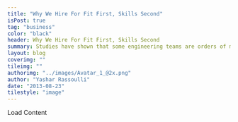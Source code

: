 ```yaml
---
title: "Why We Hire For Fit First, Skills Second"
isPost: true
tag: "business"
color: "black"
header: Why We Hire For Fit First, Skills Second
summary: Studies have shown that some engineering teams are orders of magnitude more effective than others. Where does this magic come from? At Myplanet, we call this phenomenon the multiplier effect.
layout: blog
coverimg: ""
tileimg: ""
authorimg: "../images/Avatar_1_@2x.png"
author: "Yashar Rassoulli"
date: "2013-08-23"
tilestyle: "image"
---
```


Load Content











  